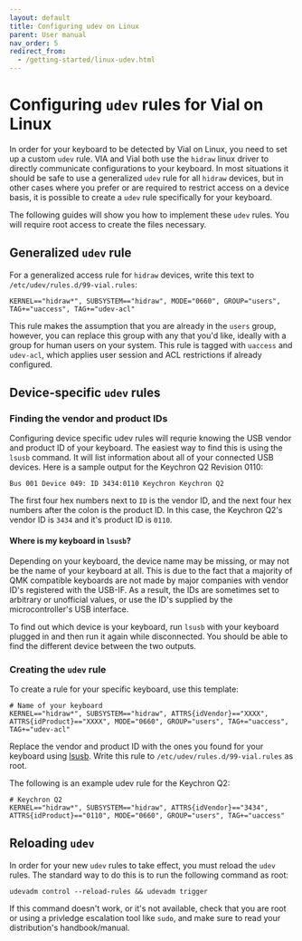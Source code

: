```yaml
---
layout: default
title: Configuring udev on Linux
parent: User manual
nav_order: 5
redirect_from:
  - /getting-started/linux-udev.html
---
```


# Configuring `udev` rules for Vial on Linux

In order for your keyboard to be detected by Vial on Linux, you need to set up a custom `udev` rule. VIA and Vial both use the `hidraw` linux driver to directly communicate configurations to your keyboard. In most situations it should be safe to use a generalized `udev` rule for all `hidraw` devices, but in other cases where you prefer or are required to restrict access on a device basis, it is possible to create a `udev` rule specifically for your keyboard.

The following guides will show you how to implement these `udev` rules. You will require root access to create the files necessary.

## Generalized `udev` rule

For a generalized access rule for `hidraw` devices, write this text to `/etc/udev/rules.d/99-vial.rules`:


```
KERNEL=="hidraw*", SUBSYSTEM=="hidraw", MODE="0660", GROUP="users", TAG+="uaccess", TAG+="udev-acl"
```

This rule makes the assumption that you are already in the `users` group, however, you can replace this group with any that you'd like, ideally with a group for human users on your system. This rule is tagged with `uaccess` and `udev-acl`, which applies user session and ACL restrictions if already configured.

## Device-specific `udev` rules

### Finding the vendor and product IDs

Configuring device specific udev rules will requrie knowing the USB vendor and product ID of your keyboard. The easiest way to find this is using the `lsusb` command. It will list information about all of your connected USB devices. Here is a sample output for the Keychron Q2 Revision 0110:
```
Bus 001 Device 049: ID 3434:0110 Keychron Keychron Q2
```
The first four hex numbers next to `ID` is the vendor ID, and the next four hex numbers after the colon is the product ID. In this case, the Keychron Q2's vendor ID is `3434` and it's product ID is `0110`.

#### Where is my keyboard in `lsusb`?

Depending on your keyboard, the device name may be missing, or may not be the name of your keyboard at all. This is due to the fact that a majority of QMK compatible keyboards are not made by major companies with vendor ID's registered with the USB-IF. As a result, the IDs are sometimes set to arbitrary or unofficial values, or use the ID's supplied by the microcontroller's USB interface.

To find out which device is your keyboard, run `lsusb` with your keyboard plugged in and then run it again while disconnected. You should be able to find the different device between the two outputs.

### Creating the `udev` rule

To create a rule for your specific keyboard, use this template:

```
# Name of your keyboard
KERNEL=="hidraw*", SUBSYSTEM=="hidraw", ATTRS{idVendor}=="XXXX", ATTRS{idProduct}=="XXXX", MODE="0660", GROUP="users", TAG+="uaccess", TAG+="udev-acl"
```

Replace the vendor and product ID with the ones you found for your keyboard using [lsusb](#finding-the-vendor-and-product-ids). Write this rule to `/etc/udev/rules.d/99-vial.rules` as root.

The following is an example udev rule for the Keychron Q2:

```
# Keychron Q2
KERNEL=="hidraw*", SUBSYSTEM=="hidraw", ATTRS{idVendor}=="3434", ATTRS{idProduct}=="0110", MODE="0660", GROUP="users", TAG+="uaccess"
```

## Reloading `udev`

In order for your new `udev` rules to take effect, you must reload the `udev` rules. The standard way to do this is to run the following command as root:

```
udevadm control --reload-rules && udevadm trigger
```

If this command doesn't work, or it's not available, check that you are root or using a privledge escalation tool like `sudo`, and make sure to read your distribution's handbook/manual.